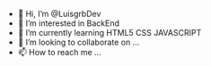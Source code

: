 - 👋 Hi, I’m @LuisgrbDev
- 👀 I’m interested in BackEnd
- 🌱 I’m currently learning HTML5 CSS  JAVASCRIPT
- 💞️ I’m looking to collaborate on ...
- 📫 How to reach me ...

<!---
LuisgrbDev/LuisgrbDev is a ✨ special ✨ repository because its `README.md` (this file) appears on your GitHub profile.
You can click the Preview link to take a look at your changes.
--->
